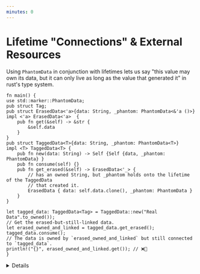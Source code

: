 ```yaml
---
minutes: 0
---
```


# Lifetime "Connections" & External Resources

Using `PhantomData` in conjunction with lifetimes lets us say "this value may own its data, but it can only live as long as the value that generated it" in rust's type system.

```rust,editable
fn main() {
use std::marker::PhantomData;
pub struct Tag;
pub struct ErasedData<'a>{data: String, _phantom: PhantomData<&'a ()>}
impl <'a> ErasedData<'a>  {
    pub fn get(&self) -> &str {
        &self.data
    }
}
pub struct TaggedData<T>{data: String, _phantom: PhantomData<T>}
impl <T> TaggedData<T> {
    pub fn new(data: String) -> Self {Self {data, _phantom: PhantomData} }
    pub fn consume(self) {}
    pub fn get_erased(&self) -> ErasedData<'_> {
        // has an owned String, but _phantom holds onto the lifetime of the TaggedData
        // that created it.
        ErasedData { data: self.data.clone(), _phantom: PhantomData }
    }
}

let tagged_data: TaggedData<Tag> = TaggedData::new("Real Data".to_owned());
// Get the erased-but-still-linked data.
let erased_owned_and_linked = tagged_data.get_erased();
tagged_data.consume();
// The data is owned by `erased_owned_and_linked` but still connected to `tagged_data`.
println!("{}", erased_owned_and_linked.get()); // ❌🔨
}
```

<details>

- `PhantomData` lets developers "tag" types with type and lifetime parameters that are not "really" present in the struct or enum.

- `PhantomData` can be used with the Typestate pattern to have data with the same structure i.e. `TaggedData<Start>` can have methods or trait implementations that `TaggedData<End>` doesn't.

- But it can also be used to encode a connection between the lifetime of one value and another, while both values still maintain separate owned data within them.

- This is really useful for modelling a bunch of relationships between data, where we want to establish that while a type has owned values within it is still connected to another piece of data and can only live as long as it.

- Consider a case where you want to return owned data from a method, but you don't want that data to live longer than the value that created it.

- [`BorrowedFd`](https://rust-lang.github.io/rfcs/3128-io-safety.html#ownedfd-and-borrowedfdfd) uses these captured lifetimes to enforce the invariant that "if this file descriptor exists, the OS file descriptor is still open" because a `BorrowedFd`'s lifetime parameter demands that there exists another value in your program that has the same lifetime as it, and this has been encoded by the API designer to mean _that value is what keeps the access to the file open_. Its counterpart `OwnedFd` is instead a file descriptor that closes that file on drop.

- Lifetimes need to come from somewhere! We can't build functions of the form `fn lifetime_shenanigans<'a>(owned: OwnedData) -> &'b Data` (without tying `'b` to `'a` in some way). Lifetime elision hides where a lot of lifetimes come from, but that doesn't mean the explicitly named lifetimes "come from nowhere."

- This way of encoding information in types is _exceptionally powerful_ when combined with unsafe, as the ways one can manipulate lifetimes becomes almost arbitrary. This is also dangerous, but when combined with tools like external, mechanically-verified proofs _we can safely encode cyclic/self-referential types while encoding lifetime & safety expectations in the relevant data types._

- The [GhostCell (2021)](https://plv.mpi-sws.org/rustbelt/ghostcell/) paper and its [relevant implementation](https://gitlab.mpi-sws.org/FP/ghostcell) show this kind of work off. While the borrow checker is restrictive, there are still ways to use escape hatches and then _show that the ways you used those escape hatches are consistent and safe._

</details>